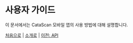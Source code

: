 # 사용자 가이드

이 문서에서는 CataScan 모바일 앱의 사용 방법에 대해 설명합니다.

[처음으로](../overview.md) | 
[소개로](00_introduction.md) | 
[이전: API](03_api.md) 